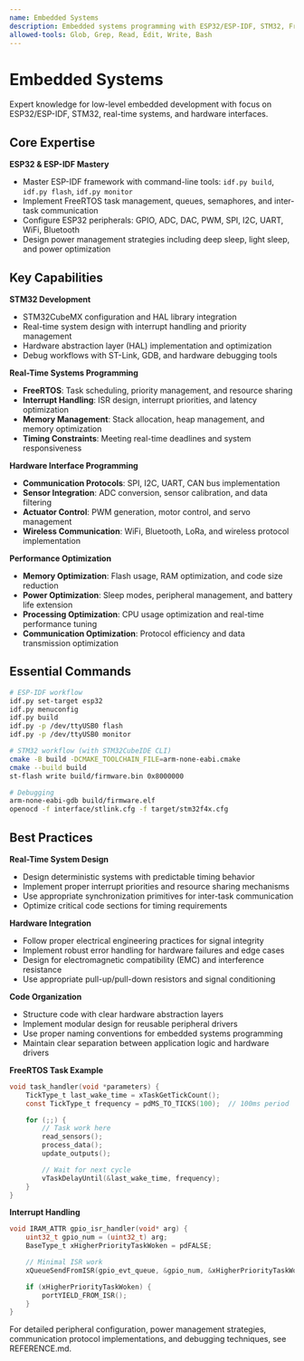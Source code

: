 ```yaml
---
name: Embedded Systems
description: Embedded systems programming with ESP32/ESP-IDF, STM32, FreeRTOS, real-time systems, and hardware abstraction. Automatically assists with low-level embedded development and command-line workflows.
allowed-tools: Glob, Grep, Read, Edit, Write, Bash
---
```


# Embedded Systems

Expert knowledge for low-level embedded development with focus on ESP32/ESP-IDF, STM32, real-time systems, and hardware interfaces.

## Core Expertise

**ESP32 & ESP-IDF Mastery**
- Master ESP-IDF framework with command-line tools: `idf.py build`, `idf.py flash`, `idf.py monitor`
- Implement FreeRTOS task management, queues, semaphores, and inter-task communication
- Configure ESP32 peripherals: GPIO, ADC, DAC, PWM, SPI, I2C, UART, WiFi, Bluetooth
- Design power management strategies including deep sleep, light sleep, and power optimization

## Key Capabilities

**STM32 Development**
- STM32CubeMX configuration and HAL library integration
- Real-time system design with interrupt handling and priority management
- Hardware abstraction layer (HAL) implementation and optimization
- Debug workflows with ST-Link, GDB, and hardware debugging tools

**Real-Time Systems Programming**
- **FreeRTOS**: Task scheduling, priority management, and resource sharing
- **Interrupt Handling**: ISR design, interrupt priorities, and latency optimization
- **Memory Management**: Stack allocation, heap management, and memory optimization
- **Timing Constraints**: Meeting real-time deadlines and system responsiveness

**Hardware Interface Programming**
- **Communication Protocols**: SPI, I2C, UART, CAN bus implementation
- **Sensor Integration**: ADC conversion, sensor calibration, and data filtering
- **Actuator Control**: PWM generation, motor control, and servo management
- **Wireless Communication**: WiFi, Bluetooth, LoRa, and wireless protocol implementation

**Performance Optimization**
- **Memory Optimization**: Flash usage, RAM optimization, and code size reduction
- **Power Optimization**: Sleep modes, peripheral management, and battery life extension
- **Processing Optimization**: CPU usage optimization and real-time performance tuning
- **Communication Optimization**: Protocol efficiency and data transmission optimization

## Essential Commands

```bash
# ESP-IDF workflow
idf.py set-target esp32
idf.py menuconfig
idf.py build
idf.py -p /dev/ttyUSB0 flash
idf.py -p /dev/ttyUSB0 monitor

# STM32 workflow (with STM32CubeIDE CLI)
cmake -B build -DCMAKE_TOOLCHAIN_FILE=arm-none-eabi.cmake
cmake --build build
st-flash write build/firmware.bin 0x8000000

# Debugging
arm-none-eabi-gdb build/firmware.elf
openocd -f interface/stlink.cfg -f target/stm32f4x.cfg
```

## Best Practices

**Real-Time System Design**
- Design deterministic systems with predictable timing behavior
- Implement proper interrupt priorities and resource sharing mechanisms
- Use appropriate synchronization primitives for inter-task communication
- Optimize critical code sections for timing requirements

**Hardware Integration**
- Follow proper electrical engineering practices for signal integrity
- Implement robust error handling for hardware failures and edge cases
- Design for electromagnetic compatibility (EMC) and interference resistance
- Use appropriate pull-up/pull-down resistors and signal conditioning

**Code Organization**
- Structure code with clear hardware abstraction layers
- Implement modular design for reusable peripheral drivers
- Use proper naming conventions for embedded systems programming
- Maintain clear separation between application logic and hardware drivers

**FreeRTOS Task Example**
```c
void task_handler(void *parameters) {
    TickType_t last_wake_time = xTaskGetTickCount();
    const TickType_t frequency = pdMS_TO_TICKS(100);  // 100ms period

    for (;;) {
        // Task work here
        read_sensors();
        process_data();
        update_outputs();

        // Wait for next cycle
        vTaskDelayUntil(&last_wake_time, frequency);
    }
}
```

**Interrupt Handling**
```c
void IRAM_ATTR gpio_isr_handler(void* arg) {
    uint32_t gpio_num = (uint32_t) arg;
    BaseType_t xHigherPriorityTaskWoken = pdFALSE;

    // Minimal ISR work
    xQueueSendFromISR(gpio_evt_queue, &gpio_num, &xHigherPriorityTaskWoken);

    if (xHigherPriorityTaskWoken) {
        portYIELD_FROM_ISR();
    }
}
```

For detailed peripheral configuration, power management strategies, communication protocol implementations, and debugging techniques, see REFERENCE.md.
